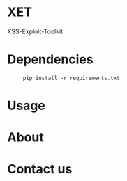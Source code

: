 # XET
XSS-Exploit-Toolkit

# Dependencies
         pip install -r requirements.txt
# Usage

# About

# Contact us
